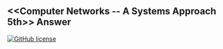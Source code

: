 ## <<Computer Networks -- A Systems Approach 5th>> Answer

[![GitHub license](https://img.shields.io/badge/license-wtfpl-green.svg)](https://raw.githubusercontent.com/pusidun/ComputerNetworks-5th/LICENSE)

